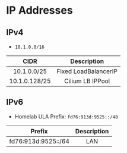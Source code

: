 # IP Addresses

## IPv4

- `10.1.0.0/16`

|     CIDR      |     Description      |
|:-------------:|:--------------------:|
|  10.1.0.0/25  | Fixed LoadBalancerIP |
| 10.1.0.128/25 |   Cilium LB IPPool   |

## IPv6

- Homelab ULA Prefix: `fd76:913d:9525::/48`
 
|       Prefix        |   Description    |
|:-------------------:|:----------------:|
| fd76:913d:9525::/64 |       LAN        |
